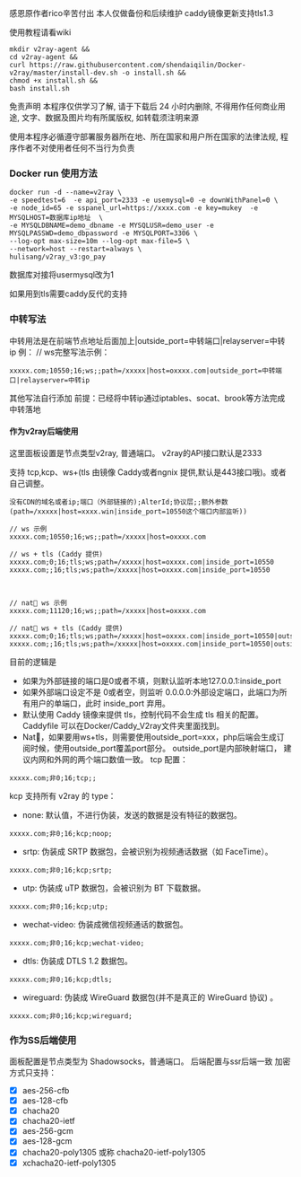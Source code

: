 感恩原作者rico辛苦付出 本人仅做备份和后续维护 caddy镜像更新支持tls1.3

使用教程请看wiki
```
mkdir v2ray-agent &&
cd v2ray-agent &&
curl https://raw.githubusercontent.com/shendaiqilin/Docker-v2ray/master/install-dev.sh -o install.sh &&
chmod +x install.sh &&
bash install.sh
```
免责声明
本程序仅供学习了解, 请于下载后 24 小时内删除, 不得用作任何商业用途, 文字、数据及图片均有所属版权, 如转载须注明来源

使用本程序必循遵守部署服务器所在地、所在国家和用户所在国家的法律法规, 程序作者不对使用者任何不当行为负责

### Docker run 使用方法
```
docker run -d --name=v2ray \
-e speedtest=6  -e api_port=2333 -e usemysql=0 -e downWithPanel=0 \
-e node_id=65 -e sspanel_url=https://xxxx.com -e key=mukey  -e MYSQLHOST=数据库ip地址  \
-e MYSQLDBNAME=demo_dbname -e MYSQLUSR=demo_user -e MYSQLPASSWD=demo_dbpassword -e MYSQLPORT=3306 \
--log-opt max-size=10m --log-opt max-file=5 \
--network=host --restart=always \
hulisang/v2ray_v3:go_pay
```
数据库对接将usermysql改为1

如果用到tls需要caddy反代的支持

### 中转写法
中转用法是在前端节点地址后面加上|outside_port=中转端口|relayserver=中转ip 例： // ws完整写法示例：
```
xxxxx.com;10550;16;ws;;path=/xxxxx|host=oxxxx.com|outside_port=中转端口|relayserver=中转ip
```
其他写法自行添加 前提：已经将中转ip通过iptables、socat、brook等方法完成中转落地

#### 作为v2ray后端使用

这里面板设置是节点类型v2ray, 普通端口。 v2ray的API接口默认是2333

支持 tcp,kcp、ws+(tls 由镜像 Caddy或者ngnix 提供,默认是443接口哦)。或者自己调整。

```
没有CDN的域名或者ip;端口（外部链接的);AlterId;协议层;;额外参数(path=/xxxxx|host=xxxx.win|inside_port=10550这个端口内部监听))

// ws 示例
xxxxx.com;10550;16;ws;;path=/xxxxx|host=oxxxx.com

// ws + tls (Caddy 提供)
xxxxx.com;0;16;tls;ws;path=/xxxxx|host=oxxxx.com|inside_port=10550
xxxxx.com;;16;tls;ws;path=/xxxxx|host=oxxxx.com|inside_port=10550



// nat🐔 ws 示例
xxxxx.com;11120;16;ws;;path=/xxxxx|host=oxxxx.com

// nat🐔 ws + tls (Caddy 提供)
xxxxx.com;0;16;tls;ws;path=/xxxxx|host=oxxxx.com|inside_port=10550|outside_port=11120
xxxxx.com;;16;tls;ws;path=/xxxxx|host=oxxxx.com|inside_port=10550|outside_port=11120
```

目前的逻辑是

* 如果为外部链接的端口是0或者不填，则默认监听本地127.0.0.1:inside_port
* 如果外部端口设定不是 0或者空，则监听 0.0.0.0:外部设定端口，此端口为所有用户的单端口，此时 inside_port 弃用。
* 默认使用 Caddy 镜像来提供 tls，控制代码不会生成 tls 相关的配置。Caddyfile 可以在Docker/Caddy_V2ray文件夹里面找到。
* Nat🐔，如果要用ws+tls，则需要使用outside_port=xxx，php后端会生成订阅时候，使用outside_port覆盖port部分。 outside_port是内部映射端口， 建议内网和外网的两个端口数值一致。 tcp 配置：

```
xxxxx.com;非0;16;tcp;;
```

kcp 支持所有 v2ray 的 type：

* none: 默认值，不进行伪装，发送的数据是没有特征的数据包。

```
xxxxx.com;非0;16;kcp;noop;
```

* srtp: 伪装成 SRTP 数据包，会被识别为视频通话数据（如 FaceTime）。

```
xxxxx.com;非0;16;kcp;srtp;
```

* utp: 伪装成 uTP 数据包，会被识别为 BT 下载数据。

```
xxxxx.com;非0;16;kcp;utp;
```

* wechat-video: 伪装成微信视频通话的数据包。

```
xxxxx.com;非0;16;kcp;wechat-video;
```

* dtls: 伪装成 DTLS 1.2 数据包。

```
xxxxx.com;非0;16;kcp;dtls;
```

* wireguard: 伪装成 WireGuard 数据包(并不是真正的 WireGuard 协议) 。

```
xxxxx.com;非0;16;kcp;wireguard;
```
### 作为SS后端使用
面板配置是节点类型为 Shadowsocks，普通端口。 后端配置与ssr后端一致 加密方式只支持：

* [X] aes-256-cfb
* [X] aes-128-cfb
* [X] chacha20
* [X] chacha20-ietf
* [X] aes-256-gcm
* [X] aes-128-gcm
* [X] chacha20-poly1305 或称 chacha20-ietf-poly1305
* [X] xchacha20-ietf-poly1305
